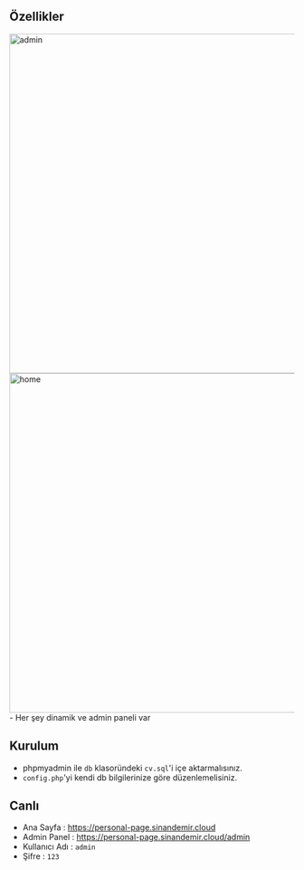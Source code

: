 ## Özellikler
<img src="https://i.hizliresim.com/a9ixabs.png" alt="admin" width="600px" height="auto">
<img src="https://i.hizliresim.com/na4d4e7.png" alt="home" width="600px" height="auto">
- Her şey dinamik ve admin paneli var

## Kurulum

- phpmyadmin ile `db` klasoründeki `cv.sql`'i içe aktarmalısınız.
- `config.php`'yi kendi db bilgilerinize göre düzenlemelisiniz.

## Canlı
- Ana Sayfa          : https://personal-page.sinandemir.cloud
- Admin Panel   : https://personal-page.sinandemir.cloud/admin
- Kullanıcı Adı : `admin`
- Şifre         : `123`
